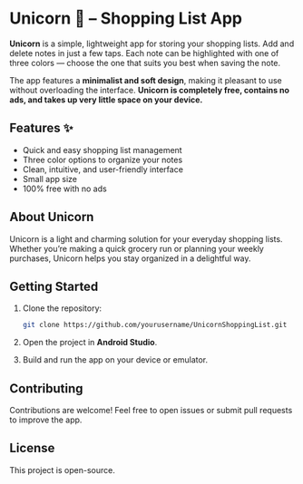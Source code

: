 # Unicorn 🦄 – Shopping List App

**Unicorn** is a simple, lightweight app for storing your shopping lists. Add and delete notes in just a few taps. Each note can be highlighted with one of three colors — choose the one that suits you best when saving the note.

The app features a **minimalist and soft design**, making it pleasant to use without overloading the interface. **Unicorn is completely free, contains no ads, and takes up very little space on your device.**


## Features ✨

* Quick and easy shopping list management
* Three color options to organize your notes
* Clean, intuitive, and user-friendly interface
* Small app size
* 100% free with no ads

## About Unicorn

Unicorn is a light and charming solution for your everyday shopping lists. Whether you’re making a quick grocery run or planning your weekly purchases, Unicorn helps you stay organized in a delightful way.

## Getting Started

1. Clone the repository:

   ```bash
   git clone https://github.com/yourusername/UnicornShoppingList.git
   ```

2. Open the project in **Android Studio**.

3. Build and run the app on your device or emulator.

## Contributing

Contributions are welcome! Feel free to open issues or submit pull requests to improve the app.

## License

This project is open-source.
